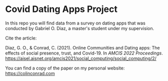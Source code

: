 # Covid Dating Apps Project
In this repo you will find data from a survey on dating apps that was conducted by Gabriel O. Diaz, a master's student under my supervision. 

Cite the article:

Diaz, G. O., & Conrad, C. (2021). Online Communities and Dating apps: The effects of social presence, trust, and Covid-19. In _AMCIS 2022 Proceedings_. https://aisel.aisnet.org/amcis2021/social_computing/social_computing/2/

You can find a copy of the paper on my personal website: https://colinconrad.com